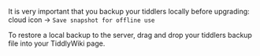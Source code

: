 It is very important that you backup your tiddlers locally before upgrading: cloud icon -> `Save snapshot for offline use`

To restore a local backup to the server, drag and drop your tiddlers backup file into your TiddlyWiki page.
